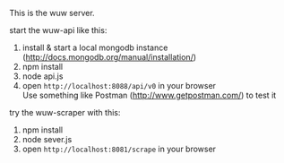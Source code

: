 This is the wuw server.

start the wuw-api like this:  
1. install & start a local mongodb instance (http://docs.mongodb.org/manual/installation/)  
2. npm install  
3. node api.js  
4. open `http://localhost:8088/api/v0` in your browser  
Use something like Postman (http://www.getpostman.com/) to test it  
  
  
try the wuw-scraper with this:  
1. npm install  
2. node sever.js  
3. open `http://localhost:8081/scrape` in your browser  
